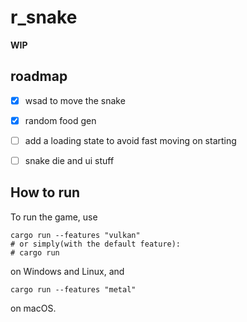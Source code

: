# r_snake

**WIP**

## roadmap

* [x] wsad to move the snake
* [x] random food gen
* [ ] add a loading state to avoid fast moving on starting
* [ ] snake die and ui stuff


## How to run

To run the game, use

```
cargo run --features "vulkan"
# or simply(with the default feature):
# cargo run
```

on Windows and Linux, and

```
cargo run --features "metal"
```

on macOS.